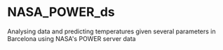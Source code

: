 # NASA_POWER_ds
Analysing data and predicting temperatures given several parameters in Barcelona using NASA's POWER server data
